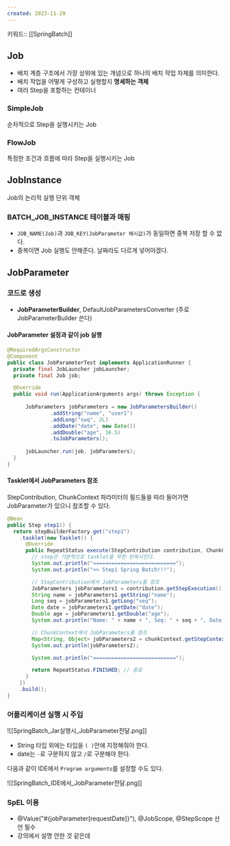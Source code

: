 ```yaml
---
created: 2023-11-29
---
```

키워드:: [[SpringBatch]]

## Job

- 배치 계층 구조에서 가장 상위에 있는 개념으로 하나의 배치 작업 자체를 의미한다.
- 배치 작업을 어떻게 구성하고 실행할지 **명세하는 객체**
- 여러 Step을 포함하는 컨테이너

### SimpleJob

순차적으로 Step을 실행시키는 Job

### FlowJob

특정한 조건과 흐름에 따라 Step을 실행시키는 Job

## JobInstance

Job의 논리적 실행 단위 객체

### BATCH_JOB_INSTANCE 테이블과 매핑

- `JOB_NAME(Job)`과 `JOB_KEY(JobParameter 해시값)`가 동일하면 중복 저장 할 수 없다.
- 중복이면 Job 실행도 안해준다. 날짜라도 다르게 넣어야겠다.

## JobParameter

### 코드로 생성

- **JobParameterBuilder**, DefaultJobParametersConverter (주로 JobParameterBuilder 쓴다)

#### JobParameter 설정과 같이 job 실행

```java
@RequiredArgsConstructor  
@Component  
public class JobParameterTest implements ApplicationRunner {  
  private final JobLauncher jobLauncher;  
  private final Job job;  

  @Override  
  public void run(ApplicationArguments args) throws Exception {  
  
      JobParameters jobParameters = new JobParametersBuilder()  
              .addString("name", "user1")  
              .addLong("swq", 2L)  
              .addDate("date", new Date())  
              .addDouble("age", 16.5)  
              .toJobParameters();  
  
      jobLauncher.run(job, jobParameters);  
  }  
}
```

#### Tasklet에서 JobParameters 참조

StepContribution, ChunkContext 파라미터의 필드들을 따라 들어가면 JobParameter가 있으니 참조할 수 있다.

```java
@Bean
public Step step1() {
  return stepBuilderFactory.get("step1")
    .tasklet(new Tasklet() {
      @Override
      public RepeatStatus execute(StepContribution contribution, ChunkContext chunkContext) throws Exception {
        // step은 기본적으로 tasklet을 무한 반복시킨다.
        System.out.println("===========================");
        System.out.println(">> Step1 Spring Batch!!!");

        // StepContribution에서 JobParameters를 참조
        JobParameters jobParameters1 = contribution.getStepExecution().getJobExecution().getJobParameters();
        String name = jobParameters1.getString("name");
        Long seq = jobParameters1.getLong("seq");
        Date date = jobParameters1.getDate("date");
        Double age = jobParameters1.getDouble("age");
        System.out.println("Name: " + name + ", Seq: " + seq + ", Date: " + date + ", Age: " + age);

        // ChunkContext에서 JobParameters를 참조
        Map<String, Object> jobParameters2 = chunkContext.getStepContext().getJobParameters();
        System.out.println(jobParameters2);

        System.out.println("===========================");

        return RepeatStatus.FINISHED; // 종료
      }
    })
    .build();
}
```

### 어플리케이션 실행 시 주입

![[SpringBatch_Jar실행시_JobParameter전달.png]]

- String 타입 외에는 타입을 `( )`안에 지정해줘야 한다.
- date는 `-`로 구분하지 않고 `/`로 구분해야 한다.

다음과 같이 IDE에서 `Program arguments`를 설정할 수도 있다.

![[SpringBatch_IDE에서_JobParameter전달.png]]

### SpEL 이용

- @Value("#{jobParameter[requestDate]}"), @JobScope, @StepScope 선언 필수
- 강의에서 설명 안한 것 같은데
